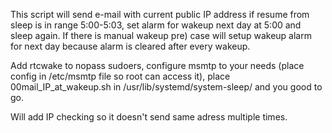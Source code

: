 
This script will send e-mail with current public IP address if resume from sleep is in range 5:00-5:03, set alarm for wakeup next day at 5:00 and sleep again.
If there is manual wakeup pre) case will setup wakeup alarm for next day because alarm is cleared after every wakeup.

Add rtcwake to nopass sudoers, configure msmtp to your needs (place config in /etc/msmtp file so root can access it), place 00mail_IP_at_wakeup.sh in /usr/lib/systemd/system-sleep/ and you good to go.

Will add IP checking so it doesn't send same adress multiple times.

